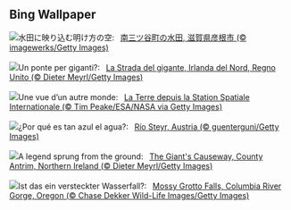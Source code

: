 ## Bing Wallpaper
![](https://www.bing.com/th?id=OHR.JapanKokuu2023_JA-JP8883775456_UHD.jpg&w=1000)水田に映り込む明け方の空:&nbsp;&ensp;[南三ツ谷町の水田, 滋賀県彦根市 (© imagewerks/Getty Images)](https://www.bing.com/th?id=OHR.JapanKokuu2023_JA-JP8883775456_UHD.jpg)
<br><br/>
![](https://www.bing.com/th?id=OHR.NIrelandGiants_IT-IT5231557937_UHD.jpg&w=1000)Un ponte per giganti?:&nbsp;&ensp;[La Strada del gigante, Irlanda del Nord, Regno Unito (© Dieter Meyrl/Getty Images)](https://www.bing.com/th?id=OHR.NIrelandGiants_IT-IT5231557937_UHD.jpg)
<br><br/>
![](https://www.bing.com/th?id=OHR.EuropeFromISS_FR-FR7164814523_UHD.jpg&w=1000)Une vue d’un autre monde:&nbsp;&ensp;[La Terre depuis la Station Spatiale Internationale (© Tim Peake/ESA/NASA via Getty Images)](https://www.bing.com/th?id=OHR.EuropeFromISS_FR-FR7164814523_UHD.jpg)
<br><br/>
![](https://www.bing.com/th?id=OHR.SteyrRiver_ES-ES9819768798_UHD.jpg&w=1000)¿Por qué es tan azul el agua?:&nbsp;&ensp;[Río Steyr, Austria (© guenterguni/Getty Images)](https://www.bing.com/th?id=OHR.SteyrRiver_ES-ES9819768798_UHD.jpg)
<br><br/>
![](https://www.bing.com/th?id=OHR.NIrelandGiants_EN-GB9278166109_UHD.jpg&w=1000)A legend sprung from the ground:&nbsp;&ensp;[The Giant's Causeway, County Antrim, Northern Ireland (© Dieter Meyrl/Getty Images)](https://www.bing.com/th?id=OHR.NIrelandGiants_EN-GB9278166109_UHD.jpg)
<br><br/>
![](https://www.bing.com/th?id=OHR.MossyGrottoFalls_DE-DE9162170819_UHD.jpg&w=1000)Ist das ein versteckter Wasserfall?:&nbsp;&ensp;[Mossy Grotto Falls, Columbia River Gorge, Oregon (© Chase Dekker Wild-Life Images/Getty Images)](https://www.bing.com/th?id=OHR.MossyGrottoFalls_DE-DE9162170819_UHD.jpg)
<br><br/>
